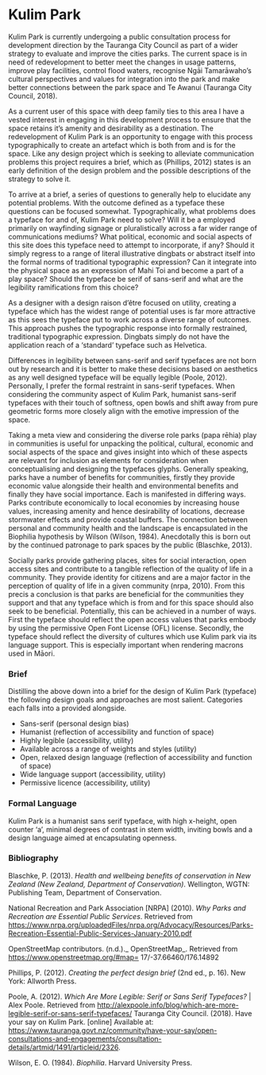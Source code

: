 # Kulim Park
Kulim Park is currently undergoing a public consultation process for development direction by the Tauranga City Council as part of a wider strategy to evaluate and improve the cities parks. The current space is in need of redevelopment to better meet the changes in usage patterns, improve play facilities, control flood waters, recognise Ngāi Tamarāwaho’s cultural perspectives and values for integration into the park and make better connections between the park space and Te Awanui (Tauranga City Council, 2018).

As a current user of this space with deep family ties to this area I have a vested interest in engaging in this development process to ensure that the space retains it’s amenity and desirability as a destination.
The redevelopment of Kulim Park is an opportunity to engage with this process typographically to create an artefact which is both from and is for the space. Like any design project which is seeking to alleviate communication problems this project requires a brief, which as (Phillips, 2012) states is an early definition of the design problem and the possible descriptions of the strategy to solve it.

To arrive at a brief, a series of questions to generally help to elucidate any potential problems. With the outcome defined as a typeface these questions can be focused somewhat. Typographically, what problems does a typeface for and of, Kulim Park need to solve? Will it be a employed primarily on wayfinding signage or pluralistically across a far wider range of communications mediums? What political, economic and social aspects of this site does this typeface need to attempt to incorporate, if any? Should it simply regress to a range of literal illustrative dingbats or abstract itself into the formal norms of traditional typographic expression? Can it integrate into the physical space as an expression of Mahi Toi and become a part of a play space? Should the typeface be serif of sans-serif and what are the legibility ramifications from this choice?

As a designer with a design raison d’être focused on utility, creating a typeface which has the widest range of potential uses is far more attractive as this sees the typeface put to work across a diverse range of outcomes. This approach pushes the typographic response into formally restrained,  traditional typographic expression. Dingbats simply do not have the application reach of a ‘standard’ typeface such as Helvetica.

Differences in legibility between sans-serif and serif typefaces are not born out by research and it is better to make these decisions based on aesthetics as any well designed typeface will be equally legible (Poole, 2012). Personally, I prefer the formal restraint in sans-serif typefaces. When considering the community aspect of Kulim Park, humanist sans-serif typefaces with their touch of softness, open bowls and shift away from pure geometric forms more closely align with the emotive impression of the space.

Taking a meta view and considering the diverse role parks (papa rēhia) play in communities is useful for unpacking the political, cultural, economic and social aspects of the space and gives insight into which of these aspects are relevant for inclusion as elements for consideration when conceptualising and designing the typefaces glyphs. Generally speaking, parks have a number of benefits for communities, firstly they provide economic value alongside their health and environmental benefits and finally they have social importance. Each is manifested in differing ways. Parks contribute economically to local economies by increasing house values, increasing amenity and hence desirability of locations, decrease stormwater effects and provide coastal buffers. The connection between personal and community health and the landscape is encapsulated in the Biophilia hypothesis by Wilson (Wilson, 1984). Anecdotally this is born out by the continued patronage to park spaces by the public (Blaschke, 2013). 

Socially parks provide gathering places, sites for social interaction, open access sites and contribute to a tangible reflection of the quality of life in a community. They provide identity for citizens and are a major factor in the perception of quality of life in a given community (nrpa, 2010). From this precis a conclusion is that parks are beneficial for the communities they support and that any typeface which is from and for this space should also seek to be beneficial. Potentially, this can be achieved in a number of ways. First the typeface should reflect the open access values that parks embody by using the permissive Open Font License (OFL) license. Secondly, the typeface should reflect the diversity of cultures which use Kulim park via its language support. This is especially important when rendering macrons used in Māori.

### Brief
Distilling the above down into a brief for the design of Kulim Park (typeface) the following design goals and approaches are most salient. Categories each falls into a provided alongside.

* Sans-serif (personal design bias)
* Humanist (reflection of accessibility and function of space)
* Highly legible (accessibility, utility)
* Available across a range of weights and styles (utility)
* Open, relaxed design language (reflection of accessibility and function of space)
* Wide language support (accessibility, utility)
* Permissive licence (accessibility, utility)

### Formal Language
Kulim Park is a humanist sans serif typeface, with high x-height, open counter ‘a’, minimal degrees of contrast in stem width, inviting bowls and a design language aimed at encapsulating openness. 

### Bibliography
Blaschke, P. (2013). _Health and wellbeing benefits of conservation in New Zealand (New Zealand, Department of Conservation)_. Wellington, WGTN: Publishing Team, Department of Conservation.

National Recreation and Park Association [NRPA] (2010). _Why Parks and Recreation are Essential Public Services_.  Retrieved from https://www.nrpa.org/uploadedFiles/nrpa.org/Advocacy/Resources/Parks-Recreation-Essential-Public-Services-January-2010.pdf

OpenStreetMap contributors. (n.d.)._ OpenStreetMap_. Retrieved from https://www.openstreetmap.org/#map= 17/-37.66460/176.14892

Phillips, P. (2012). _Creating the perfect design brief_ (2nd ed., p. 16). New York: Allworth Press.

Poole, A. (2012). _Which Are More Legible: Serif or Sans Serif Typefaces?_ | Alex Poole. Retrieved from http://alexpoole.info/blog/which-are-more-legible-serif-or-sans-serif-typefaces/
Tauranga City Council. (2018). Have your say on Kulim Park. [online] Available at: https://www.tauranga.govt.nz/community/have-your-say/open-consultations-and-engagements/consultation-details/artmid/1491/articleid/2326.

Wilson, E. O. (1984). _Biophilia_. Harvard University Press.
